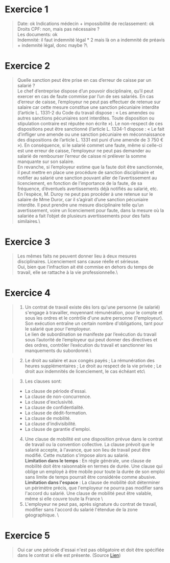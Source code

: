 # Exercice 1

> Date: ok
> Indications médecin + impossibilité de reclassement: ok\
> Droits CPF: non, mais pas nécessaire ?\
> Les documents: ok\
> Indemnité: il faut indemnité légal * 2 mais là on a indemnité de préavis + indemnité légal, donc maybe ?\

# Exercice 2

> Quelle sanction peut être prise en cas d’erreur de caisse par un salarié ?\
> Le chef d’entreprise dispose d’un pouvoir disciplinaire, qu’il peut exercer en cas de faute commise par l’un de ses salariés. En cas d’erreur de caisse, l’employeur ne peut pas effectuer de retenue sur salaire car cette mesure constitue une sanction pécuniaire interdite (l’article L. 1331-2 du Code du travail dispose : « Les amendes ou autres sanctions pécuniaires sont interdites. Toute disposition ou stipulation contraire est réputée non écrite »). Le non-respect de ces dispositions peut être sanctionné (l’article L. 1334-1 dispose : « Le fait d’infliger une amende ou une sanction pécuniaire en méconnaissance des dispositions de l’article L. 1331 est puni d’une amende de 3 750 € »). En conséquence, si le salarié commet une faute, même si celle-ci est une erreur de caisse, l’employeur ne peut pas demander au salarié de rembourser l’erreur de caisse ni prélever la somme manquante sur son salaire.\
> En revanche, si l’employeur estime que la faute doit être sanctionnée, il peut mettre en place une procédure de sanction disciplinaire et notifier au salarié une sanction pouvant aller de l’avertissement au licenciement, en fonction de l’importance de la faute, de sa fréquence, d’éventuels avertissements déjà notifiés au salarié, etc.\
> En l’espèce, M. Duroy ne peut pas procéder à une retenue sur le salaire de Mme Duror, car il s’agirait d’une sanction pécuniaire interdite. Il peut prendre une mesure disciplinaire telle qu’un avertissement, voire un licenciement pour faute, dans la mesure où la salariée a fait l’objet de plusieurs avertissements pour des faits similaires.\
# Exercice 3

> Les mêmes faits ne peuvent donner lieu à deux mesures disciplinaires. Licenciement sans cause réelle et sérieuse.\
> Oui, bien que l’infraction ait été commise en dehors du temps de travail, elle se rattache à la vie professionnelle.\

# Exercice 4

> 1. Un contrat de travail existe dès lors qu'une personne (le salarié) s'engage à travailler, moyennant rémunération, pour le compte et sous les ordres et le contrôle d'une autre personne (l'employeur). Son exécution entraîne un certain nombre d'obligations, tant pour le salarié que pour l'employeur.\
> Le lien de subordination se manifeste par l’exécution du travail sous l’autorité de l’employeur qui peut donner des directives et des ordres, contrôler l’exécution du travail et sanctionner les manquements du subordonné.\

>2. Le droit au salaire et aux congés payés ; La rémunération des heures supplémentaires ; Le droit au respect de la vie privée ; Le droit aux indemnités de licenciement, le cas échéant etc\

>3. Les clauses sont:
>- La clause de période d'essai.
>- La clause de non-concurrence.
>- La clause d'exclusivité.
>- La clause de confidentialité.
>- La clause de dédit-formation.
>- La clause de mobilité.
>- La clause d'indivisibilité.
>- La clause de garantie d'emploi.
>4. Une clause de mobilité est une disposition prévue dans le contrat de travail ou la convention collective. La clause prévoit que le salarié accepte, à l'avance, que son lieu de travail peut être modifié. Cette mutation s'impose alors au salarié. \
> **Limitation dans le temps** : En règle générale, une clause de mobilité doit être raisonnable en termes de durée. Une clause qui oblige un employé à être mobile pour toute la durée de son emploi sans limite de temps pourrait être considérée comme abusive. \
> **Limitation dans l'espace** : La clause de mobilité doit déterminer un périmètre précis, que l'employeur ne pourra pas modifier sans l'accord du salarié. Une clause de mobilité peut être valable, même si elle couvre toute la France \
>5. L'employeur ne peut pas, après signature du contrat de travail, modifier sans l'accord du salarié l'étendue de la zone géographique. \

# Exercice 5

> Oui car une période d'essai n'est pas obligatoire et doit être spécifiée dans le contrat si elle est présente. (Source [Lien](https://www.service-public.fr/particuliers/vosdroits/F1643))

